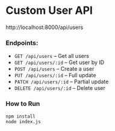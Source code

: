 # Custom User API

http://localhost:8000/api/users


### Endpoints:

- `GET /api/users` – Get all users
- `GET /api/users/:id` – Get user by ID
- `POST /api/users` – Create a user
- `PUT /api/users/:id` – Full update
- `PATCH /api/users/:id` – Partial update
- `DELETE /api/users/:id` – Delete user

### How to Run

```bash
npm install
node index.js
